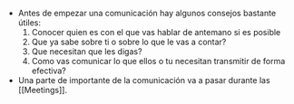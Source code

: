 - Antes de empezar una comunicación hay algunos consejos bastante útiles:
  1. Conocer quien es con el que vas hablar de antemano si es posible
  2. Que ya sabe sobre ti o sobre lo que le vas a contar?
  3. Que necesitan que les digas?
  4. Como vas comunicar lo que ellos o tu necesitan transmitir de forma efectiva?
- Una parte de importante de la comunicación va a pasar durante las [[Meetings]].
